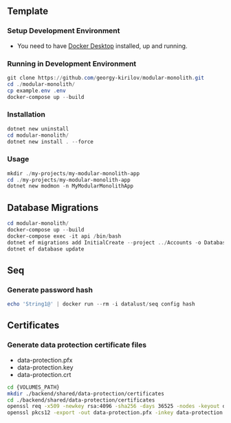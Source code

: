 ## Template

### Setup Development Environment

- You need to have [Docker Desktop](https://www.docker.com/products/docker-desktop/) installed, up and running.

### Running in Development Environment
```powershell
git clone https://github.com/georgy-kirilov/modular-monolith.git
cd ./modular-monolith/
cp example.env .env
docker-compose up --build
```

### Installation
```powershell
dotnet new uninstall
cd modular-monolith/
dotnet new install . --force
```
### Usage
```powershell
mkdir ./my-projects/my-modular-monolith-app
cd ./my-projects/my-modular-monolith-app
dotnet new modmon -n MyModularMonolithApp
```

## Database Migrations

```powershell
cd modular-monolith/
docker-compose up --build
docker-compose exec -it api /bin/bash
dotnet ef migrations add InitialCreate --project ../Accounts -o Database/Migrations
dotnet ef database update
```

## Seq

### Generate password hash
```powershell
echo 'String1@' | docker run --rm -i datalust/seq config hash
```

## Certificates

### Generate data protection certificate files
- data-protection.pfx
- data-protection.key
- data-protection.crt

```bash
cd {VOLUMES_PATH}
mkdir ./backend/shared/data-protection/certificates
cd ./backend/shared/data-protection/certificates
openssl req -x509 -newkey rsa:4096 -sha256 -days 36525 -nodes -keyout data-protection.key -out data-protection.crt -subj "/CN=local"
openssl pkcs12 -export -out data-protection.pfx -inkey data-protection.key -in data-protection.crt
```
